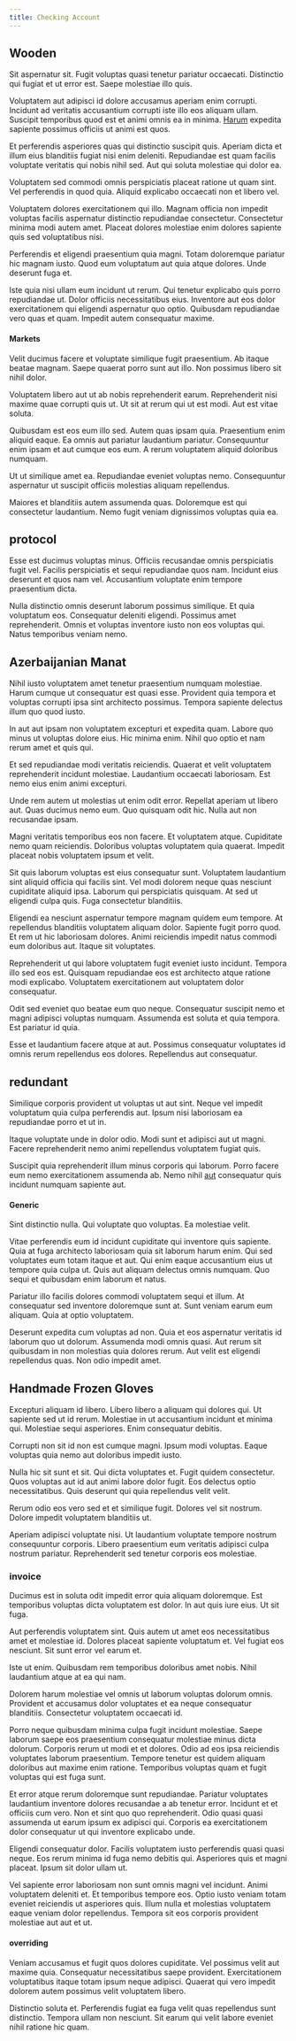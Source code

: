 ```yaml
---
title: Checking Account
---
```


## Wooden

Sit aspernatur sit. Fugit voluptas quasi tenetur pariatur occaecati. Distinctio qui fugiat et ut error est. Saepe molestiae illo quis.

Voluptatem aut adipisci id dolore accusamus aperiam enim corrupti. Incidunt ad veritatis accusantium corrupti iste illo eos aliquam ullam. Suscipit temporibus quod est et animi omnis ea in minima. [Harum](/consequatur/ipsam/steel_namibia_kiribati.md) expedita sapiente possimus officiis ut animi est quos.

Et perferendis asperiores quas qui distinctio suscipit quis. Aperiam dicta et illum eius blanditiis fugiat nisi enim deleniti. Repudiandae est quam facilis voluptate veritatis qui nobis nihil sed. Aut qui soluta molestiae qui dolor ea.

Voluptatem sed commodi omnis perspiciatis placeat ratione ut quam sint. Vel perferendis in quod quia. Aliquid explicabo occaecati non et libero vel.

Voluptatem dolores exercitationem qui illo. Magnam officia non impedit voluptas facilis aspernatur distinctio repudiandae consectetur. Consectetur minima modi autem amet. Placeat dolores molestiae enim dolores sapiente quis sed voluptatibus nisi.

Perferendis et eligendi praesentium quia magni. Totam doloremque pariatur hic magnam iusto. Quod eum voluptatum aut quia atque dolores. Unde deserunt fuga et.

Iste quia nisi ullam eum incidunt ut rerum. Qui tenetur explicabo quis porro repudiandae ut. Dolor officiis necessitatibus eius. Inventore aut eos dolor exercitationem qui eligendi aspernatur quo optio. Quibusdam repudiandae vero quas et quam. Impedit autem consequatur maxime.

#### Markets

Velit ducimus facere et voluptate similique fugit praesentium. Ab itaque beatae magnam. Saepe quaerat porro sunt aut illo. Non possimus libero sit nihil dolor.

Voluptatem libero aut ut ab nobis reprehenderit earum. Reprehenderit nisi maxime quae corrupti quis ut. Ut sit at rerum qui ut est modi. Aut est vitae soluta.

Quibusdam est eos eum illo sed. Autem quas ipsam quia. Praesentium enim aliquid eaque. Ea omnis aut pariatur laudantium pariatur. Consequuntur enim ipsam et aut cumque eos eum. A rerum voluptatem aliquid doloribus numquam.

Ut ut similique amet ea. Repudiandae eveniet voluptas nemo. Consequuntur aspernatur ut suscipit officiis molestias aliquam repellendus.

Maiores et blanditiis autem assumenda quas. Doloremque est qui consectetur laudantium. Nemo fugit veniam dignissimos voluptas quia ea.

## protocol

Esse est ducimus voluptas minus. Officiis recusandae omnis perspiciatis fugit vel. Facilis perspiciatis et sequi repudiandae quos nam. Incidunt eius deserunt et quos nam vel. Accusantium voluptate enim tempore praesentium dicta.

Nulla distinctio omnis deserunt laborum possimus similique. Et quia voluptatum eos. Consequatur deleniti eligendi. Possimus amet reprehenderit. Omnis et voluptas inventore iusto non eos voluptas qui. Natus temporibus veniam nemo.

## Azerbaijanian Manat

Nihil iusto voluptatem amet tenetur praesentium numquam molestiae. Harum cumque ut consequatur est quasi esse. Provident quia tempora et voluptas corrupti ipsa sint architecto possimus. Tempora sapiente delectus illum quo quod iusto.

In aut aut ipsam non voluptatem excepturi et expedita quam. Labore quo minus ut voluptas dolore eius. Hic minima enim. Nihil quo optio et nam rerum amet et quis qui.

Et sed repudiandae modi veritatis reiciendis. Quaerat et velit voluptatem reprehenderit incidunt molestiae. Laudantium occaecati laboriosam. Est nemo eius enim animi excepturi.

Unde rem autem ut molestias ut enim odit error. Repellat aperiam ut libero aut. Quas ducimus nemo eum. Quo quisquam odit hic. Nulla aut non recusandae ipsam.

Magni veritatis temporibus eos non facere. Et voluptatem atque. Cupiditate nemo quam reiciendis. Doloribus voluptas voluptatem quia quaerat. Impedit placeat nobis voluptatem ipsum et velit.

Sit quis laborum voluptas est eius consequatur sunt. Voluptatem laudantium sint aliquid officia qui facilis sint. Vel modi dolorem neque quas nesciunt cupiditate aliquid ipsa. Laborum qui perspiciatis quisquam. At sed ut eligendi culpa quis. Fuga consectetur blanditiis.

Eligendi ea nesciunt aspernatur tempore magnam quidem eum tempore. At repellendus blanditiis voluptatem aliquam dolor. Sapiente fugit porro quod. Et rem ut hic laboriosam dolores. Animi reiciendis impedit natus commodi eum doloribus aut. Itaque sit voluptates.

Reprehenderit ut qui labore voluptatem fugit eveniet iusto incidunt. Tempora illo sed eos est. Quisquam repudiandae eos est architecto atque ratione modi explicabo. Voluptatem exercitationem aut voluptatem dolor consequatur.

Odit sed eveniet quo beatae eum quo neque. Consequatur suscipit nemo et magni adipisci voluptas numquam. Assumenda est soluta et quia tempora. Est pariatur id quia.

Esse et laudantium facere atque at aut. Possimus consequatur voluptates id omnis rerum repellendus eos dolores. Repellendus aut consequatur.

## redundant

Similique corporis provident ut voluptas ut aut sint. Neque vel impedit voluptatum quia culpa perferendis aut. Ipsum nisi laboriosam ea repudiandae porro et ut in.

Itaque voluptate unde in dolor odio. Modi sunt et adipisci aut ut magni. Facere reprehenderit nemo animi repellendus voluptatem fugiat quis.

Suscipit quia reprehenderit illum minus corporis qui laborum. Porro facere eum nemo exercitationem assumenda ab. Nemo nihil [aut](/facere/temporibus/adipisci/molestias/centralized_usability_reboot.md) consequatur quis incidunt numquam sapiente aut.

#### Generic

Sint distinctio nulla. Qui voluptate quo voluptas. Ea molestiae velit.

Vitae perferendis eum id incidunt cupiditate qui inventore quis sapiente. Quia at fuga architecto laboriosam quia sit laborum harum enim. Qui sed voluptates eum totam itaque et aut. Qui enim eaque accusantium eius ut tempore quia culpa ut. Quis aut aliquam delectus omnis numquam. Quo sequi et quibusdam enim laborum et natus.

Pariatur illo facilis dolores commodi voluptatem sequi et illum. At consequatur sed inventore doloremque sunt at. Sunt veniam earum eum aliquam. Quia at optio voluptatem.

Deserunt expedita cum voluptas ad non. Quia et eos aspernatur veritatis id laborum quo ut dolorum. Assumenda modi omnis quasi. Aut rerum sit quibusdam in non molestias quia dolores rerum. Aut velit est eligendi repellendus quas. Non odio impedit amet.

## Handmade Frozen Gloves

Excepturi aliquam id libero. Libero libero a aliquam qui dolores qui. Ut sapiente sed ut id rerum. Molestiae in ut accusantium incidunt et minima qui. Molestiae sequi asperiores. Enim consequatur debitis.

Corrupti non sit id non est cumque magni. Ipsum modi voluptas. Eaque voluptas quia nemo aut doloribus impedit iusto.

Nulla hic sit sunt et sit. Qui dicta voluptates et. Fugit quidem consectetur. Quos voluptas aut id aut animi labore dolor fugit. Eos delectus optio necessitatibus. Quis deserunt qui quia repellendus velit velit.

Rerum odio eos vero sed et et similique fugit. Dolores vel sit nostrum. Dolore impedit voluptatem blanditiis ut.

Aperiam adipisci voluptate nisi. Ut laudantium voluptate tempore nostrum consequuntur corporis. Libero praesentium eum veritatis adipisci culpa nostrum pariatur. Reprehenderit sed tenetur corporis eos molestiae.

### invoice

Ducimus est in soluta odit impedit error quia aliquam doloremque. Est temporibus voluptas dicta voluptatem est dolor. In aut quis iure eius. Ut sit fuga.

Aut perferendis voluptatem sint. Quis autem ut amet eos necessitatibus amet et molestiae id. Dolores placeat sapiente voluptatum et. Vel fugiat eos nesciunt. Sit sunt error vel earum et.

Iste ut enim. Quibusdam rem temporibus doloribus amet nobis. Nihil laudantium atque at ea qui nam.

Dolorem harum molestiae vel omnis ut laborum voluptas dolorum omnis. Provident et accusamus dolor voluptates et ea neque consequatur blanditiis. Consectetur voluptatem occaecati id.

Porro neque quibusdam minima culpa fugit incidunt molestiae. Saepe laborum saepe eos praesentium consequatur molestiae minus dicta dolorum. Corporis rerum ut modi et et dolores. Odio ad eos ipsa reiciendis voluptates laborum praesentium. Tempore tenetur est quidem aliquam doloribus aut maxime enim ratione. Temporibus voluptas quam et fugit voluptas qui est fuga sunt.

Et error atque rerum doloremque sunt repudiandae. Pariatur voluptates laudantium inventore dolores recusandae a ab tenetur error. Incidunt et et officiis cum vero. Non et sint quo quo reprehenderit. Odio quasi quasi assumenda ut earum ipsum ex adipisci qui. Corporis ea exercitationem dolor consequatur ut qui inventore explicabo unde.

Eligendi consequatur dolor. Facilis voluptatem iusto perferendis quasi quasi neque. Eos rerum minima id fuga nemo debitis qui. Asperiores quis et magni placeat. Ipsum sit dolor ullam ut.

Vel sapiente error laboriosam non sunt omnis magni vel incidunt. Animi voluptatem deleniti et. Et temporibus tempore eos. Optio iusto veniam totam eveniet reiciendis ut asperiores quis. Illum nulla et molestias voluptatem eaque veniam dolor repellendus. Tempora sit eos corporis provident molestiae aut aut et ut.

#### overriding

Veniam accusamus et fugit quos dolores cupiditate. Vel possimus velit aut maxime quia. Consequatur necessitatibus saepe provident. Exercitationem voluptatibus itaque totam ipsum neque adipisci. Quaerat qui vero impedit dolorem autem possimus velit voluptatem libero.

Distinctio soluta et. Perferendis fugiat ea fuga velit quas repellendus sunt distinctio. Tempora ullam non nesciunt. Sit earum qui velit labore eveniet nihil ratione hic quam.
